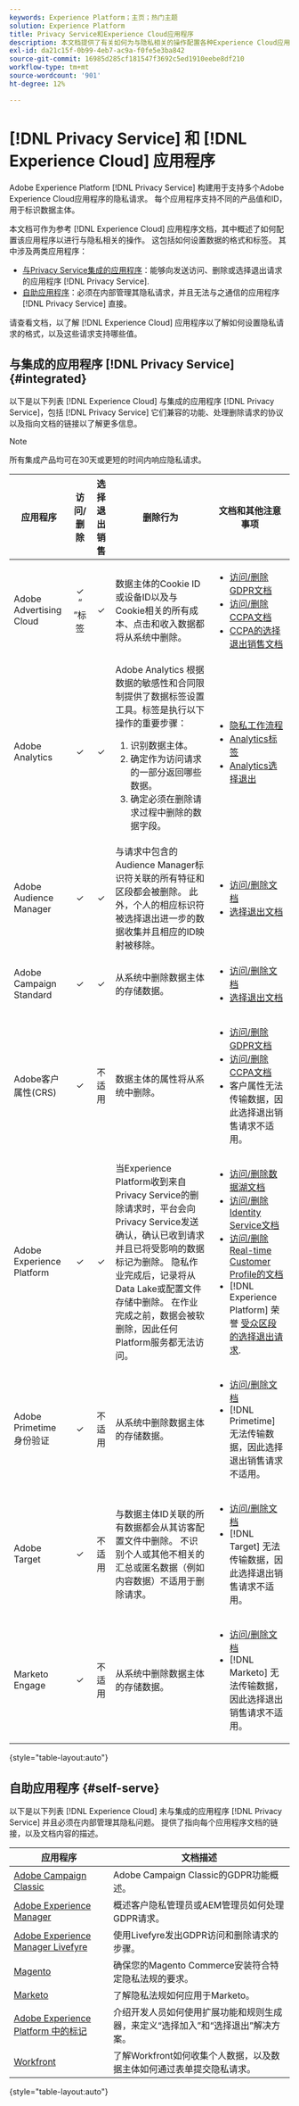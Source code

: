 ```yaml
---
keywords: Experience Platform；主页；热门主题
solution: Experience Platform
title: Privacy Service和Experience Cloud应用程序
description: 本文档提供了有关如何为与隐私相关的操作配置各种Experience Cloud应用程序的参考。
exl-id: da21c15f-0b99-4eb7-ac9a-f0fe5e3ba842
source-git-commit: 16985d285cf181547f3692c5ed1910eebe8df210
workflow-type: tm+mt
source-wordcount: '901'
ht-degree: 12%

---
```


# [!DNL Privacy Service] 和 [!DNL Experience Cloud] 应用程序

Adobe Experience Platform [!DNL Privacy Service] 构建用于支持多个Adobe Experience Cloud应用程序的隐私请求。 每个应用程序支持不同的产品值和ID，用于标识数据主体。

本文档可作为参考 [!DNL Experience Cloud] 应用程序文档，其中概述了如何配置该应用程序以进行与隐私相关的操作。 这包括如何设置数据的格式和标签。 其中涉及两类应用程序：

* [与Privacy Service集成的应用程序](#integrated)：能够向发送访问、删除或选择退出请求的应用程序 [!DNL Privacy Service].
* [自助应用程序](#self-serve)：必须在内部管理其隐私请求，并且无法与之通信的应用程序 [!DNL Privacy Service] 直接。

请查看文档，以了解 [!DNL Experience Cloud] 应用程序以了解如何设置隐私请求的格式，以及这些请求支持哪些值。

## 与集成的应用程序 [!DNL Privacy Service] {#integrated}

以下是以下列表 [!DNL Experience Cloud] 与集成的应用程序 [!DNL Privacy Service]，包括 [!DNL Privacy Service] 它们兼容的功能、处理删除请求的协议以及指向文档的链接以了解更多信息。

>[!NOTE]
>
>所有集成产品均可在30天或更短的时间内响应隐私请求。

| 应用程序 | 访问/删除 | 选择退出销售 | 删除行为 | 文档和其他注意事项 |
| --- | :---: | :---: | --- | --- |
| Adobe Advertising Cloud | ✓ “ ”标签 | ✓ | 数据主体的Cookie ID或设备ID以及与Cookie相关的所有成本、点击和收入数据都将从系统中删除。 | <ul><li>[访问/删除GDPR文档](https://experienceleague.adobe.com/docs/advertising-cloud/privacy/ad-cloud-gdpr.html)</li><li>[访问/删除CCPA文档](https://experienceleague.adobe.com/docs/advertising-cloud/privacy/ad-cloud-ccpa-access-delete.html)</li><li>[CCPA的选择退出销售文档](https://experienceleague.adobe.com/docs/advertising-cloud/privacy/ad-cloud-ccpa-opt-out-of-sale.html)</li></ul> |
| Adobe Analytics | ✓ | ✓ | Adobe Analytics 根据数据的敏感性和合同限制提供了数据标签设置工具。标签是执行以下操作的重要步骤：<ol><li>识别数据主体。</li><li>确定作为访问请求的一部分返回哪些数据。</li><li>确定必须在删除请求过程中删除的数据字段。</li></ol> | <ul><li>[隐私工作流程](https://experienceleague.adobe.com/docs/analytics/admin/admin-tools/data-governance/an-gdpr-workflow.html)</li><li>[Analytics标签](https://experienceleague.adobe.com/docs/analytics/admin/admin-tools/data-governance/data-labels/gdpr-labels.html)</li><li>[Analytics选择退出](https://experienceleague.adobe.com/docs/analytics/components/dimensions/cm-opt-out.html)</li></ul> |
| Adobe Audience Manager | ✓ | ✓ | 与请求中包含的Audience Manager标识符关联的所有特征和区段都会被删除。 此外，个人的相应标识符被选择退出进一步的数据收集并且相应的ID映射被移除。 | <ul><li>[访问/删除文档](https://experienceleague.adobe.com/docs/audience-manager/user-guide/overview/data-privacy/data-privacy-requests.html)</li><li>[选择退出文档](https://experienceleague.adobe.com/docs/audience-manager/user-guide/features/declared-ids.html)</li></ul> |
| Adobe Campaign Standard | ✓ | ✓ | 从系统中删除数据主体的存储数据。 | <ul><li>[访问/删除文档](https://experienceleague.adobe.com/docs/campaign-classic/using/getting-started/privacy/privacy-management.html?lang=zh-Hans)</li><li>[选择退出文档](../segmentation/consents.md)</li></ul> |
| Adobe客户属性(CRS) | ✓ | 不适用 | 数据主体的属性将从系统中删除。 | <ul><li>[访问/删除GDPR文档](https://experienceleague.adobe.com/docs/core-services/interface/customer-attributes/gdpr.html)</li><li>[访问/删除CCPA文档](https://experienceleague.adobe.com/docs/core-services/interface/customer-attributes/ccpa.html)</li><li>客户属性无法传输数据，因此选择退出销售请求不适用。</li></ul> |
| Adobe Experience Platform | ✓ | ✓ | 当Experience Platform收到来自Privacy Service的删除请求时，平台会向Privacy Service发送确认，确认已收到请求并且已将受影响的数据标记为删除。 隐私作业完成后，记录将从Data Lake或配置文件存储中删除。 在作业完成之前，数据会被软删除，因此任何Platform服务都无法访问。 | <ul><li>[访问/删除数据湖文档](../catalog/privacy.md)</li><li>[访问/删除Identity Service文档](../identity-service/privacy.md)</li><li>[访问/删除Real-time Customer Profile的文档](../profile/privacy.md)</li><li>[!DNL Experience Platform] 荣誉 [受众区段的选择退出请求](../segmentation/consents.md).</li></ul> |
| Adobe Primetime身份验证 | ✓ | 不适用 | 从系统中删除数据主体的存储数据。 | <ul><li>[访问/删除文档](https://tve.helpdocsonline.com/how-to-make-a-privacy-request)</li><li>[!DNL Primetime] 无法传输数据，因此选择退出销售请求不适用。</li></ul> |
| Adobe Target | ✓ | 不适用 | 与数据主体ID关联的所有数据都会从其访客配置文件中删除。 不识别个人或其他不相关的汇总或匿名数据（例如内容数据）不适用于删除请求。 | <ul><li>[访问/删除文档](https://experienceleague.adobe.com/docs/target/using/implement-target/before-implement/privacy/cmp-privacy-and-general-data-protection-regulation.html)</li><li>[!DNL Target] 无法传输数据，因此选择退出销售请求不适用。</li></ul> |
| Marketo Engage | ✓ | 不适用 | 从系统中删除数据主体的存储数据。 | <ul><li>[访问/删除文档](https://experienceleague.adobe.com/docs/marketo/using/product-docs/core-marketo-concepts/miscellaneous/privacy-requests.html)</li><li>[!DNL Marketo] 无法传输数据，因此选择退出销售请求不适用。</li></ul> |

{style="table-layout:auto"}

## 自助应用程序 {#self-serve}

以下是以下列表 [!DNL Experience Cloud] 未与集成的应用程序 [!DNL Privacy Service] 并且必须在内部管理其隐私问题。 提供了指向每个应用程序文档的链接，以及文档内容的描述。

| 应用程序 | 文档描述 |
| ------- | ----------- |
| [Adobe Campaign Classic](https://experienceleague.adobe.com/docs/campaign-classic/using/getting-started/privacy/privacy-management.html?lang=zh-Hans) | Adobe Campaign Classic的GDPR功能概述。 |
| [Adobe Experience Manager](https://experienceleague.adobe.com/docs/experience-manager-64/managing/data-protection/data-protection-and-privacy.html) | 概述客户隐私管理员或AEM管理员如何处理GDPR请求。 |
| [Adobe Experience Manager Livefyre](https://experienceleague.adobe.com/docs/livefyre/using/settings-other/privacy-requests/c-gdpr-compliance.html) | 使用Livefyre发出GDPR访问和删除请求的步骤。 |
| [Magento](https://devdocs.magento.com/compliance/industry-compliance.html) | 确保您的Magento Commerce安装符合特定隐私法规的要求。 |
| [Marketo](https://www.marketo.com/company/trust/gdpr/) | 了解隐私法规如何应用于Marketo。 |
| [Adobe Experience Platform 中的标记](../tags/ui/client-side/consent.md) | 介绍开发人员如何使用扩展功能和规则生成器，来定义“选择加入”和“选择退出”解决方案。 |
| [Workfront](https://www.workfront.com/privacy-notice) | 了解Workfront如何收集个人数据，以及数据主体如何通过表单提交隐私请求。 |

{style="table-layout:auto"}

